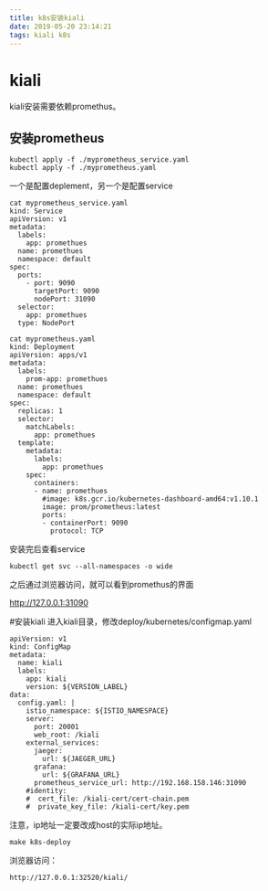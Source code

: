 ```yaml
---
title: k8s安装kiali
date: 2019-05-20 23:14:21
tags: kiali k8s 
---
```


# kiali
kiali安装需要依赖promethus。

## 安装prometheus

```
kubectl apply -f ./myprometheus_service.yaml
kubectl apply -f ./myprometheus.yaml
```
一个是配置deplement，另一个是配置service

```language
cat myprometheus_service.yaml 
kind: Service
apiVersion: v1
metadata:
  labels:
    app: promethues
  name: promethues
  namespace: default
spec:
  ports:
    - port: 9090
      targetPort: 9090
      nodePort: 31090
  selector:
    app: promethues
  type: NodePort
```

```language
cat myprometheus.yaml
kind: Deployment
apiVersion: apps/v1
metadata:
  labels:
    prom-app: promethues
  name: promethues
  namespace: default
spec:
  replicas: 1
  selector:
    matchLabels:
      app: promethues
  template:
    metadata:
      labels:
        app: promethues
    spec:
      containers:
      - name: promethues
        #image: k8s.gcr.io/kubernetes-dashboard-amd64:v1.10.1
        image: prom/prometheus:latest
        ports:
        - containerPort: 9090
          protocol: TCP

```

安装完后查看service
```language
kubectl get svc --all-namespaces -o wide
```
之后通过浏览器访问，就可以看到promethus的界面

http://127.0.0.1:31090

#安装kiali
进入kiali目录，修改deploy/kubernetes/configmap.yaml

```language
apiVersion: v1
kind: ConfigMap
metadata:
  name: kiali
  labels:
    app: kiali
    version: ${VERSION_LABEL}
data:
  config.yaml: |
    istio_namespace: ${ISTIO_NAMESPACE}
    server:
      port: 20001
      web_root: /kiali
    external_services:
      jaeger:
        url: ${JAEGER_URL}
      grafana:
        url: ${GRAFANA_URL}
      prometheus_service_url: http://192.168.158.146:31090
    #identity:
    #  cert_file: /kiali-cert/cert-chain.pem
    #  private_key_file: /kiali-cert/key.pem
```

注意，ip地址一定要改成host的实际ip地址。

```language
make k8s-deploy
```
浏览器访问：
```
http://127.0.0.1:32520/kiali/
```


